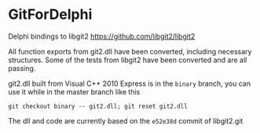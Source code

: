 GitForDelphi 
=================================
Delphi bindings to libgit2 <https://github.com/libgit2/libgit2>


All function exports from git2.dll have been converted, including
necessary structures. Some of the tests from libgit2 have been
converted and are all passing.

git2.dll built from Visual C++ 2010 Express is in the `binary` branch,
you can use it while in the master branch like this

    git checkout binary -- git2.dll; git reset git2.dll

The dll and code are currently based on the `e52e38d` commit of libgit2.git

